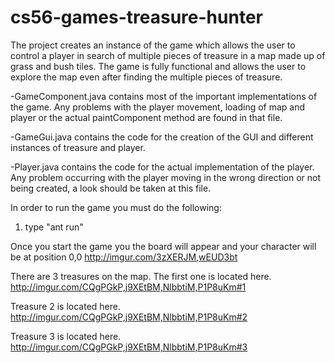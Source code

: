 cs56-games-treasure-hunter
==========================

The project creates an instance of the game which allows the user to control a player in search of multiple pieces of treasure in a map made up of grass and bush tiles. The game is fully functional and allows the user to explore the map even after finding the multiple pieces of treasure.

-GameComponent.java contains most of the important implementations of the game. Any problems with the player movement, loading of map and player or the actual paintComponent method are found in that file.

-GameGui.java contains the code for the creation of the GUI and different instances of treasure and player.

-Player.java contains the code for the actual implementation of the player. Any problem occurring with the player moving in the wrong direction or not being created, a look should be taken at this file.


In order to run the game you must do the following:
1. type "ant run"  

Once you start the game you the board will appear and your character will be at position 0,0 http://imgur.com/3zXERJM,wEUD3bt

There are 3 treasures on the map. The first one is located here. 
http://imgur.com/CQgPGkP,j9XEtBM,NlbbtiM,P1P8uKm#1

Treasure 2 is located here. http://imgur.com/CQgPGkP,j9XEtBM,NlbbtiM,P1P8uKm#2

Treasure 3 is located here. http://imgur.com/CQgPGkP,j9XEtBM,NlbbtiM,P1P8uKm#3
